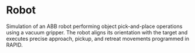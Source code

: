 # Robot
Simulation of an ABB robot performing object pick-and-place operations using a vacuum gripper. The robot aligns its orientation with the target and executes precise approach, pickup, and retreat movements programmed in RAPID.
